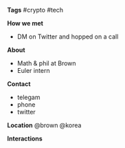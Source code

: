 **Tags**
#crypto #tech 

**How we met**
- DM on Twitter and hopped on a call

**About**
- Math & phil at Brown
- Euler intern

**Contact**
- telegam 
- phone
- twitter

**Location**
@brown
@korea

**Interactions**